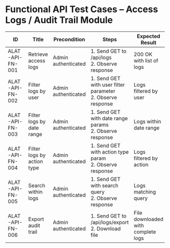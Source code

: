 # Functional API Test Cases – Access Logs / Audit Trail Module

| ID               | Title                                           | Precondition                        | Steps                                                         | Expected Result                           | Actual Result | Status |
|-------------------|-------------------------------------------------|-------------------------------------|---------------------------------------------------------------|-------------------------------------------|---------------|--------|
| ALAT-API-FN-001   | Retrieve access logs                            | Admin authenticated                 | 1. Send GET to /api/logs <br> 2. Observe response | 200 OK with list of logs |               |        |
| ALAT-API-FN-002   | Filter logs by user                            | Admin authenticated                 | 1. Send GET with user filter parameter <br> 2. Observe response | Logs filtered by user |               |        |
| ALAT-API-FN-003   | Filter logs by date range                      | Admin authenticated                 | 1. Send GET with date range params <br> 2. Observe response | Logs within date range |               |        |
| ALAT-API-FN-004   | Filter logs by action type                     | Admin authenticated                 | 1. Send GET with action type param <br> 2. Observe response | Logs filtered by action |               |        |
| ALAT-API-FN-005   | Search within logs                             | Admin authenticated                 | 1. Send GET with search query <br> 2. Observe response | Logs matching query |               |        |
| ALAT-API-FN-006   | Export audit trail                            | Admin authenticated                 | 1. Send GET to /api/logs/export <br> 2. Download file | File downloaded with complete logs |               |        |